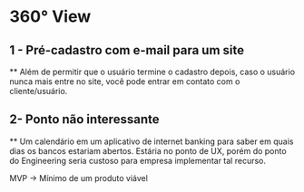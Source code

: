 # 360° View

## 1 - Pré-cadastro com e-mail para um site

** Além de permitir que o usuário termine o cadastro depois, caso o usuário nunca mais entre no site, você pode entrar em contato
com o cliente/usuário.

## 2- Ponto não interessante

** Um calendário em um aplicativo de internet banking para saber em quais dias os bancos estariam abertos. Estária no ponto de UX, porém do ponto do Engineering seria custoso para empresa implementar tal recurso.

MVP -> Mínimo de um produto viável
